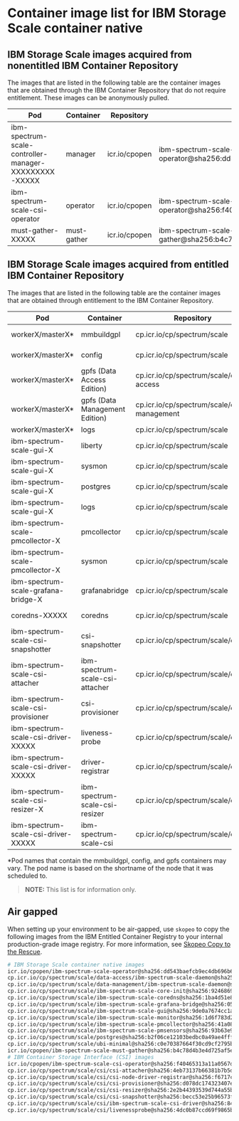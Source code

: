 
# Container image list for IBM Storage Scale container native

## IBM Storage Scale images acquired from nonentitled IBM Container Repository

The images that are listed in the following table are the container images that are obtained through the IBM Container Repository that do not require entitlement. These images can be anonymously pulled.

| Pod | Container | Repository | Image |
|-----|-----------|------------|---------------------|
| ibm-spectrum-scale-controller-manager-XXXXXXXXX-XXXXX | manager | icr.io/cpopen | ibm-spectrum-scale-operator@sha256:dd543baefcb9ec4db696b63c3a1c2b318146f9837c8cf4f4ccabaee7b95a10ec |
| ibm-spectrum-scale-csi-operator | operator | icr.io/cpopen  | ibm-spectrum-scale-csi-operator@sha256:f40465313a11a0567d7f708d8b0430c89d163bf334bddbf3012fe47c129b7dcc |
| must-gather-XXXXX | must-gather | icr.io/cpopen | ibm-spectrum-scale-must-gather@sha256:b4c78d4b3e4d725af5e4b7c59ffeb7988dfda940e03a0f0d0fcd752c2523a9ad |

## IBM Storage Scale images acquired from entitled IBM Container Repository

The images that are listed in the following table are the container images that are obtained through entitlement to the IBM Container Repository.

| Pod | Container | Repository | Image |
|-----|-----------|------------|---------------------|
| workerX/masterX* | mmbuildgpl | cp.icr.io/cp/spectrum/scale | ibm-spectrum-scale-core-init@sha256:9246869945e9f7e023b49cc2380b372bc826318349474befdbdbd4efce25ca4e |
| workerX/masterX* | config | cp.icr.io/cp/spectrum/scale | ibm-spectrum-scale-core-init@sha256:9246869945e9f7e023b49cc2380b372bc826318349474befdbdbd4efce25ca4e |
| workerX/masterX* | gpfs (Data Access Edition) | cp.icr.io/cp/spectrum/scale/data-access | ibm-spectrum-scale-daemon@sha256:40b1e7287f8d32e8757857cc6d031f0c28c90cf8e43e821aa6a122b9934b5f38 |
| workerX/masterX* | gpfs (Data Management Edition) | cp.icr.io/cp/spectrum/scale/data-management | ibm-spectrum-scale-daemon@sha256:e68c28ecfe1537131a2acb688dbb96e58bfa49025c5d033b1c97078291966d75 |
| workerX/masterX* | logs | cp.icr.io/cp/spectrum/scale | ubi-minimal@sha256:c0e70387664f30cd9cf2795b547e4a9a51002c44a4a86aa9335ab030134bf392  |
| ibm-spectrum-scale-gui-X | liberty | cp.icr.io/cp/spectrum/scale | ibm-spectrum-scale-gui@sha256:9de0a7674cc1a99e6275c00e0e90106a1035d4c18a008ceda72595e5d7058541 |
| ibm-spectrum-scale-gui-X | sysmon | cp.icr.io/cp/spectrum/scale | ibm-spectrum-scale-monitor@sha256:1d6f783d24ad5169bd0496b52521af09a98b9dc0994e9f56bffbbd2520c879fe |
| ibm-spectrum-scale-gui-X | postgres | cp.icr.io/cp/spectrum/scale | postgres@sha256:b2f06ce12103bedbc0a49ae4ffff062d90824e0f45462de712f66952679f7670 |
| ibm-spectrum-scale-gui-X | logs | cp.icr.io/cp/spectrum/scale | ubi-minimal@sha256:c0e70387664f30cd9cf2795b547e4a9a51002c44a4a86aa9335ab030134bf392 |
| ibm-spectrum-scale-pmcollector-X | pmcollector | cp.icr.io/cp/spectrum/scale | ibm-spectrum-scale-pmcollector@sha256:41a0834dc6bae6673421e3099791bb2e78dc3fd427d8243b4047f5a1e358df59 |
| ibm-spectrum-scale-pmcollector-X | sysmon | cp.icr.io/cp/spectrum/scale | ibm-spectrum-scale-monitor@sha256:1d6f783d24ad5169bd0496b52521af09a98b9dc0994e9f56bffbbd2520c879fe |
| ibm-spectrum-scale-grafana-bridge-X | grafanabridge | cp.icr.io/cp/spectrum/scale | ibm-spectrum-scale-grafana-bridge@sha256:05b8e9c8422e8a04e742d23cce86e2179db5253625a73445852a21663432f8b5 |
| coredns-XXXXX | coredns | cp.icr.io/cp/spectrum/scale | ibm-spectrum-scale-coredns@sha256:1ba4d51e896607c6f968f8df8e04ccfe7a71babd778838c9de040beda6bf1ff7 |
| ibm-spectrum-scale-csi-snapshotter | csi-snapshotter | cp.icr.io/cp/spectrum/scale/csi | csi-snapshotter@sha256:becc53e25b96573f61f7469923a92fb3e9d3a3781732159954ce0d9da07233a2  |
| ibm-spectrum-scale-csi-attacher | ibm-spectrum-scale-csi-attacher | cp.icr.io/cp/spectrum/scale/csi | csi-attacher@sha256:4eb73137b66381b7b5dfd4d21d460f4b4095347ab6ed4626e0199c29d8d021af |
| ibm-spectrum-scale-csi-provisioner | csi-provisioner | cp.icr.io/cp/spectrum/scale/csi | csi-provisioner@sha256:d078dc174323407e8cc6f0f9abd4efaac5db27838f1564d0253d5e3233e3f17f |
| ibm-spectrum-scale-csi-driver-XXXXX | liveness-probe | cp.icr.io/cp/spectrum/scale/csi | livenessprobe@sha256:4dc0b87ccd69f9865b89234d8555d3a614ab0a16ed94a3016ffd27f8106132ce |
| ibm-spectrum-scale-csi-driver-XXXXX | driver-registrar | cp.icr.io/cp/spectrum/scale/csi | csi-node-driver-registrar@sha256:f6717ce72a2615c7fbc746b4068f788e78579c54c43b8716e5ce650d97af2df1 |
| ibm-spectrum-scale-csi-resizer-X | ibm-spectrum-scale-csi-resizer | cp.icr.io/cp/spectrum/scale/csi | csi-resizer@sha256:2e2b44393539d744a55b9370b346e8ebd95a77573064f3f9a8caf18c22f4d0d0 |
| ibm-spectrum-scale-csi-driver-XXXXX | ibm-spectrum-scale-csi | cp.icr.io/cp/spectrum/scale/csi | ibm-spectrum-scale-csi-driver@sha256:8443cb08d51803a741d3db1ecbbc5e56741bb2e34bb35d63eff0832fdc48e6ca |

*Pod names that contain the mmbuildgpl, config, and gpfs containers may vary. The pod name is based on the shortname of the node that it was scheduled to.

>**NOTE:** This list is for information only.

## Air gapped

When setting up your environment to be air-gapped, use `skopeo` to copy the following images from the IBM Entitled Container Registry to your internal production-grade image registry. For more information, see [Skopeo Copy to the Rescue](https://www.redhat.com/en/blog/skopeo-copy-rescue).

```bash
# IBM Storage Scale container native images
icr.io/cpopen/ibm-spectrum-scale-operator@sha256:dd543baefcb9ec4db696b63c3a1c2b318146f9837c8cf4f4ccabaee7b95a10ec
cp.icr.io/cp/spectrum/scale/data-access/ibm-spectrum-scale-daemon@sha256:40b1e7287f8d32e8757857cc6d031f0c28c90cf8e43e821aa6a122b9934b5f38
cp.icr.io/cp/spectrum/scale/data-management/ibm-spectrum-scale-daemon@sha256:e68c28ecfe1537131a2acb688dbb96e58bfa49025c5d033b1c97078291966d75
cp.icr.io/cp/spectrum/scale/ibm-spectrum-scale-core-init@sha256:9246869945e9f7e023b49cc2380b372bc826318349474befdbdbd4efce25ca4e
cp.icr.io/cp/spectrum/scale/ibm-spectrum-scale-coredns@sha256:1ba4d51e896607c6f968f8df8e04ccfe7a71babd778838c9de040beda6bf1ff7
cp.icr.io/cp/spectrum/scale/ibm-spectrum-scale-grafana-bridge@sha256:05b8e9c8422e8a04e742d23cce86e2179db5253625a73445852a21663432f8b5
cp.icr.io/cp/spectrum/scale/ibm-spectrum-scale-gui@sha256:9de0a7674cc1a99e6275c00e0e90106a1035d4c18a008ceda72595e5d7058541
cp.icr.io/cp/spectrum/scale/ibm-spectrum-scale-monitor@sha256:1d6f783d24ad5169bd0496b52521af09a98b9dc0994e9f56bffbbd2520c879fe
cp.icr.io/cp/spectrum/scale/ibm-spectrum-scale-pmcollector@sha256:41a0834dc6bae6673421e3099791bb2e78dc3fd427d8243b4047f5a1e358df59
cp.icr.io/cp/spectrum/scale/ibm-spectrum-scale-pmsensors@sha256:93b63e92eed5b69dfd7b6306635b618c868073b8cc8cdf3767404810fc250c90
cp.icr.io/cp/spectrum/scale/postgres@sha256:b2f06ce12103bedbc0a49ae4ffff062d90824e0f45462de712f66952679f7670
cp.icr.io/cp/spectrum/scale/ubi-minimal@sha256:c0e70387664f30cd9cf2795b547e4a9a51002c44a4a86aa9335ab030134bf392
icr.io/cpopen/ibm-spectrum-scale-must-gather@sha256:b4c78d4b3e4d725af5e4b7c59ffeb7988dfda940e03a0f0d0fcd752c2523a9ad
# IBM Container Storage Interface (CSI) images
icr.io/cpopen/ibm-spectrum-scale-csi-operator@sha256:f40465313a11a0567d7f708d8b0430c89d163bf334bddbf3012fe47c129b7dcc
cp.icr.io/cp/spectrum/scale/csi/csi-attacher@sha256:4eb73137b66381b7b5dfd4d21d460f4b4095347ab6ed4626e0199c29d8d021af
cp.icr.io/cp/spectrum/scale/csi/csi-node-driver-registrar@sha256:f6717ce72a2615c7fbc746b4068f788e78579c54c43b8716e5ce650d97af2df1
cp.icr.io/cp/spectrum/scale/csi/csi-provisioner@sha256:d078dc174323407e8cc6f0f9abd4efaac5db27838f1564d0253d5e3233e3f17f
cp.icr.io/cp/spectrum/scale/csi/csi-resizer@sha256:2e2b44393539d744a55b9370b346e8ebd95a77573064f3f9a8caf18c22f4d0d0
cp.icr.io/cp/spectrum/scale/csi/csi-snapshotter@sha256:becc53e25b96573f61f7469923a92fb3e9d3a3781732159954ce0d9da07233a2
cp.icr.io/cp/spectrum/scale/csi/ibm-spectrum-scale-csi-driver@sha256:8443cb08d51803a741d3db1ecbbc5e56741bb2e34bb35d63eff0832fdc48e6ca
cp.icr.io/cp/spectrum/scale/csi/livenessprobe@sha256:4dc0b87ccd69f9865b89234d8555d3a614ab0a16ed94a3016ffd27f8106132ce
```
